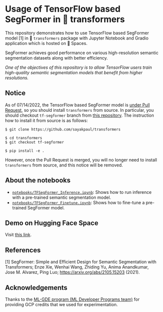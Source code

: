 # Usage of TensorFlow based SegFormer in 🤗 transformers

This repository demonstrates how to use TensorFlow based SegFormer model [1] in 🤗 `transformers` package with Jupyter Notebook and Gradio application which is hosted on 🤗 Spaces.

SegFormer achieves good performance on various high-resolution semantic segmentation datasets along with better efficiency.

_One of the objectives of this repository is to allow TensorFlow users train high-quality semantic segmentation models that benefit from
higher resolutions._

## Notice

As of 07/14/2022, the TensorFlow based SegFormer model is [under Pull Request](https://github.com/huggingface/transformers/pull/17910), so you should install `transformers` from source. In particular, you should checkout `tf-segformer` branch from [this repository](https://github.com/sayakpaul/transformers/tree/tf-segformer). The instruction how to install it from source is as follows:

```shell
$ git clone https://github.com/sayakpaul/transformers

$ cd transformers
$ git checkout tf-segformer

$ pip install -e . 
```

However, once the Pull Request is merged, you will no longer need to install `transformers` from source, and this notice will be removed.

## About the notebooks

* [`notebooks/TFSegFormer_Inference.ipynb`](https://github.com/deep-diver/segformer-tf-transformers/blob/main/notebooks/TFSegFormer_Inference.ipynb): Shows how to run inference with a pre-trained semantic segmentation model. 
* [`notebooks/TFSegFormer_Finetune.ipynb`](https://github.com/deep-diver/segformer-tf-transformers/blob/main/notebooks/TFSegFormer_Finetune.ipynb): Shows how to fine-tune a pre-trained SegFormer model.

## Demo on Hugging Face Space

Visit [this link](https://huggingface.co/spaces/chansung/segformer-tf-transformers).

## References

[1] SegFormer: Simple and Efficient Design for Semantic Segmentation with Transformers; Enze Xie, Wenhai Wang, Zhiding Yu, Anima Anandkumar, Jose M. Alvarez, Ping Luo; https://arxiv.org/abs/2105.15203 (2021).

## Acknowledgements

Thanks to the [ML-GDE program (ML Developer Programs team)](https://developers.google.com/programs/experts/) for providing GCP credits that we used for experimentation. 
